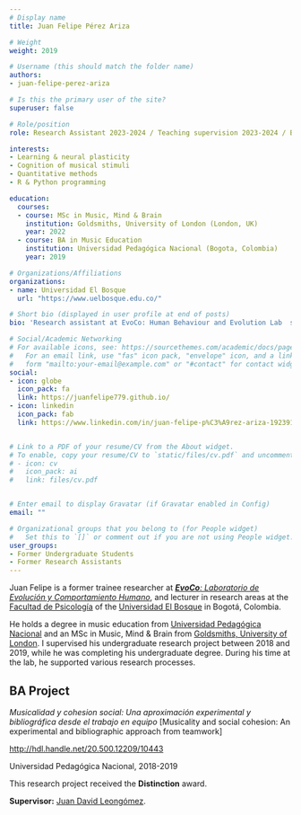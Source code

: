 ```yaml
---
# Display name
title: Juan Felipe Pérez Ariza

# Weight
weight: 2019

# Username (this should match the folder name)
authors:
- juan-felipe-perez-ariza

# Is this the primary user of the site?
superuser: false

# Role/position
role: Research Assistant 2023-2024 / Teaching supervision 2023-2024 / BA Music Education | Research supervision 2018-2019 (Distinction)

interests:
- Learning & neural plasticity
- Cognition of musical stimuli
- Quantitative methods
- R & Python programming

education:
  courses:
  - course: MSc in Music, Mind & Brain
    institution: Goldsmiths, University of London (London, UK)
    year: 2022
  - course: BA in Music Education
    institution: Universidad Pedagógica Nacional (Bogota, Colombia)
    year: 2019

# Organizations/Affiliations
organizations:
- name: Universidad El Bosque
  url: "https://www.uelbosque.edu.co/"

# Short bio (displayed in user profile at end of posts)
bio: 'Research assistant at EvoCo: Human Behaviour and Evolution Lab  since 2023, and BA research project student between 2018 and 2019 (Distinction).'

# Social/Academic Networking
# For available icons, see: https://sourcethemes.com/academic/docs/page-builder/#icons
#   For an email link, use "fas" icon pack, "envelope" icon, and a link in the
#   form "mailto:your-email@example.com" or "#contact" for contact widget.
social:
- icon: globe
  icon_pack: fa
  link: https://juanfelipe779.github.io/
- icon: linkedin
  icon_pack: fab
  link: https://www.linkedin.com/in/juan-felipe-p%C3%A9rez-ariza-192391269/


# Link to a PDF of your resume/CV from the About widget.
# To enable, copy your resume/CV to `static/files/cv.pdf` and uncomment the lines below.
# - icon: cv
#   icon_pack: ai
#   link: files/cv.pdf


# Enter email to display Gravatar (if Gravatar enabled in Config)
email: ""

# Organizational groups that you belong to (for People widget)
#   Set this to `[]` or comment out if you are not using People widget.
user_groups:
- Former Undergraduate Students
- Former Research Assistants
---
```


Juan Felipe is a former trainee researcher at [***EvoCo**: Laboratorio de Evolución y Comportamiento Humano*](/en/team/), and lecturer in research areas at the [Facultad de Psicología](https://www.unbosque.edu.co/psicologia) of the [Universidad El Bosque](https://www.unbosque.edu.co/) in Bogotá, Colombia.

He holds a degree in music education from [Universidad Pedagógica Nacional](https://www.upn.edu.co/) and an MSc in Music, Mind \& Brain from [Goldsmiths, University of London](https://www.gold.ac.uk/). I supervised his undergraduate research project between 2018 and 2019, while he was completing his undergraduate degree. During his time at the lab, he supported various research processes.

## **BA Project**  

*Musicalidad y cohesion social: Una aproximación experimental y bibliográfica desde el trabajo en equipo* [Musicality and social cohesion: An experimental and bibliographic approach from teamwork]

<a href="http://hdl.handle.net/20.500.12209/10443" target="_blank">http://hdl.handle.net/20.500.12209/10443</a>

Universidad Pedagógica Nacional, 2018-2019

This research project received the **Distinction** award.

**Supervisor:** [Juan David Leongómez](/en/#about).
